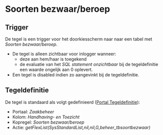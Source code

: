 # Soorten bezwaar/beroep

## Trigger

De tegel is een trigger voor het doorkiesscherm naar naar een tabel met *Soorten bezwaar/beroep*.

* De tegel is alleen zichtbaar voor inlogger wanneer:
  * deze aan hem/haar is toegekend
  * de evaluatie van het *SQL statement onzichtbaar* bij de tegeldefinitie een waarde ongelijk aan 0 oplevert.
* Een tegel is disabled indien zo aangevinkt bij de tegeldefinitie.

## Tegeldefinitie

De tegel is standaard als volgt gedefinieerd ([Portal Tegeldefinitie](/docs/instellen_inrichten/portaldefinitie/portal_tegel.md)):

* Portaal: *Zaakbeheer*
* Kolom: *Handhaving- en Toezicht*
* Kopregel: *Soorten bezwaar/beroep*
* Actie: *getFlexList(SysStandardList,nil,nil,G,beheer_tbsoortbezwaar)*
